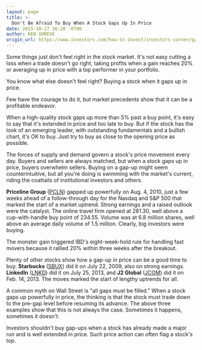 ```yaml
---
layout: page
title: >-
  Don't Be Afraid To Buy When A Stock Gaps Up In Price
date: 2015-10-27 16:28 -0700
author: KEN SHREVE
origin_url: https://www.investors.com/how-to-invest/investors-corner/gap-up-in-price-reveals-strong-demand
---
```





Some things just don't feel right in the stock market. It's not easy cutting a loss when a trade doesn't go right, taking profits when a gain reaches 20% or averaging up in price with a top performer in your portfolio.


You know what else doesn't feel right? Buying a stock when it gaps up in price.


Few have the courage to do it, but market precedents show that it can be a profitable endeavor.


When a high-quality stock gaps up more than 5% past a buy point, it's easy to say that it's extended in price and too late to buy. But if the stock has the look of an emerging leader, with outstanding fundamentals and a bullish chart, it's OK to buy. Just try to buy as close to the opening price as possible.


The forces of supply and demand govern a stock's price movement every day. Buyers and sellers are always matched, but when a stock gaps up in price, buyers overwhelm sellers. Buying on a gap-up might seem counterintuitive, but all you're doing is swimming with the market's current, riding the coattails of institutional investors and others.


**Priceline Group** ([PCLN](https://research.investors.com/quote.aspx?symbol=PCLN)) gapped up powerfully on Aug. 4, 2010, just a few weeks ahead of a follow-through day for the Nasdaq and S&P 500 that marked the start of a market uptrend. Strong earnings and a raised outlook were the catalyst. The online travel firm opened at 281.30, well above a cup-with-handle buy point of 234.55. Volume was at 6.8 million shares, well above an average daily volume of 1.5 million. Clearly, big investors were buying.


The monster gain triggered IBD's eight-week-hold rule for handling fast movers because it rallied 20% within three weeks after the breakout.


Plenty of other stocks show how a gap-up in price can be a good time to buy. **Starbucks** ([SBUX](https://research.investors.com/quote.aspx?symbol=SBUX)) did it on July 22, 2009, also on strong earnings. **LinkedIn** ([LNKD](https://research.investors.com/quote.aspx?symbol=LNKD)) did it on July 25, 2013, and **J2 Global** ([JCOM](https://research.investors.com/quote.aspx?symbol=JCOM)) did it on Feb. 14, 2013. The moves marked the start of lengthy uptrends for all.


A common myth on Wall Street is "all gaps must be filled." When a stock gaps up powerfully in price, the thinking is that the stock must trade down to the pre-gap level before resuming its advance. The above three examples show that this is not always the case. Sometimes it happens, sometimes it doesn't.


Investors shouldn't buy gap-ups when a stock has already made a major run and is well extended in price. Such price action can often flag a stock's top.




